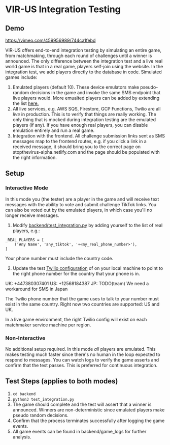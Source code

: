 # VIR-US Integration Testing

## Demo

https://vimeo.com/459956989/744ca1febd

VIR-US offers end-to-end integration testing by simulating an entire game, from matchmaking, through each round of challenges until a winner is announced. The only difference between the integration test and a live real world game is that in a real game, players self-join using the website. In the integration test, we add players directly to the database in code. Simulated games include:

1. Emulated players (default 10). These device emulators make pseudo-random decisions in the game and invoke the same SMS endpoint that live players would. More emualted players can be added by extending the list <a href="https://github.com/un7c0rn/stopthevirus/blob/37bd934ae7fbed3c9baac7b0f21ebb01db669ad3/backend/test_integration.py#L74">here.</a>
2. All live services, e.g. AWS SQS, Firestore, GCP Functions, Twilio are all *live* in production. This is to verify that things are really working. The only thing that is mocked during integration testing are the emulated players (if any). If you have enough real players, you can disable emulation entirely and run a real game.
3. Integration with the frontend. All challenge submission links sent as SMS messages map to the frontend routes, e.g. if you click a link in a received message, it should bring you to the correct page on stopthevirus-alpha.netlify.com and the page should be populated with the right information.

## Setup

### Interactive Mode

In this mode you (the tester) are a player in the game and will receive text messages with the ability to vote and submit challenge TikTok links. You can also be voted out by the emulated players, in which case you'll no longer receive messages.

1. Modify <a href="https://github.com/un7c0rn/stopthevirus/blob/37bd934ae7fbed3c9baac7b0f21ebb01db669ad3/backend/test_integration.py#L87">backend/test_integration.py</a> by adding yourself to the list of real players, e.g.:

```
_REAL_PLAYERS = [
    ('Any Name', 'any_tiktok', '+<my_real_phone_number>'),
]
```

Your phone number must include the country code.

2. Update the test <a href="https://github.com/un7c0rn/stopthevirus/blob/37bd934ae7fbed3c9baac7b0f21ebb01db669ad3/twilio/stv-twilio-service-test.json#L2">Twilio configuration</a> of on your local machine to point to the right phone number for the country that your phone is in.

UK: +447380307401
US: +12568184387
JP: TODO(team) We need a workaround for SMS in Japan

The Twilio phone number that the game uses to talk to your number must exist in the same country. Right now two countries are supported: US and UK.

In a live game environment, the right Twilio config will exist on each matchmaker service machine per region.

### Non-Interactive

No additional setup required. In this mode *all* players are emulated. This makes testing much faster since there's no human in the loop expected to respond to messages. You can watch logs to verify the game asserts and confirm that the test passes. This is preferred for continuous integration.

## Test Steps (applies to both modes)

1. `cd backend`
2. `python3 test_integration.py`
3. The game should complete and the test will assert that a winner is announced. Winners are non-deterministic since emulated players make pseudo random decisions. 
4. Confirm that the process terminates successfully after logging the game events.
5. All game events can be found in backend/game_logs for further analysis.